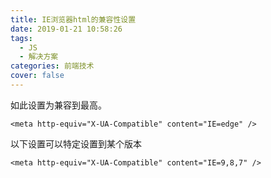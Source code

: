 ```yaml
---
title: IE浏览器html的兼容性设置
date: 2019-01-21 10:58:26
tags: 
  - JS
  - 解决方案
categories: 前端技术
cover: false
---
```

如此设置为兼容到最高。
```
<meta http-equiv="X-UA-Compatible" content="IE=edge" />
```
以下设置可以特定设置到某个版本
```
<meta http-equiv="X-UA-Compatible" content="IE=9,8,7" />
```
